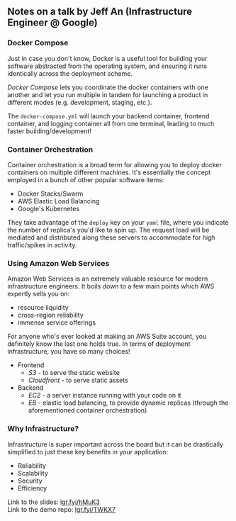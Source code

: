 ## Notes on a talk by Jeff An (Infrastructure Engineer @ Google)

### Docker Compose

Just in case you don't know, Docker is a useful tool for building your software abstracted from the operating system, and ensuring it runs identically across the deployment scheme.

_Docker Compose_ lets you coordinate the docker containers with one another and let you run multiple in tandem for launching a product in different modes (e.g. development, staging, etc.).

The `docker-compose.yml` will launch your backend container, frontend container, and logging container all from one terminal, leading to much faster building/development!

### Container Orchestration

Container orchestration is a broad term for allowing you to deploy docker containers on multiple different machines. It's essentially the concept employed in a bunch of other popular software items:

- Docker Stacks/Swarm
- AWS Elastic Load Balancing
- Google's Kubernetes

They take advantage of the `deploy` key on your `yaml` file, where you indicate the number of replica's you'd like to spin up. The request load will be mediated and distributed along these servers to accommodate for high traffic/spikes in activity.

### Using Amazon Web Services

Amazon Web Services is an extremely valuable resource for modern infrastructure engineers. It boils down to a few main points which AWS expertly sells you on:

- resource liquidity
- cross-region reliability
- immense service offerings

For anyone who's ever looked at making an AWS Suite account, you definitely know the last one holds true. In terms of deployment infrastructure, you have so many choices!

- Frontend
  - _S3_ - to serve the static website
  - _Cloudfront_ - to serve static assets
- Backend
  - _EC2_ - a server instance running with your code on it
  - _EB_ - elastic load balancing, to provide dynamic replicas (through the aforementioned container orchestration)

### Why Infrastructure?

Infrastructure is super important across the board but it can be drastically simplified to just these key benefits in your application:

- Reliability
- Scalability
- Security
- Efficiency

Link to the slides: [lgr.fyi/hMuK3](https://lgr.fyi/hMuK3)<br>
Link to the demo repo: [lgr.fyi/TWKX7](https://lgr.fyi/TWKX7)
